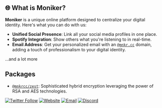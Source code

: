 ## 🌐 What is **Moniker**?

**Moniker** is a unique online platform designed to centralize your digital identity. Here's what you can do with us:

- **Unified Social Presence**: Link all your social media profiles in one place.
- **Spotify Integration**: Show others what you're listening to in real-time.
- **Email Address**: Get your personalized email with an [`@mnkr.cc`](https://mnkr.cc) domain, adding a touch of professionalism to your digital identity.

...and a lot more


## Packages
-   [`@mnkrcc/zest`](https://github.com/mnkrcc/zest): Sophisticated hybrid encryption leveraging the power of RSA and AES technologies. <br>

[![Twitter Follow](https://img.shields.io/twitter/follow/mnkrcc?style=flat&logo=x&logoColor=ffffff&labelColor=090C16&color=FFADC6)](https://twitter.com/mnkrcc)
[![Website](https://img.shields.io/website-up-down-green-red/http/mnkr.cc.svg?label=Website%20Status&labelColor=090C16&color=FFADC6)](https://mnkr.cc)
[![Email](https://img.shields.io/badge/Email-help%40mnkr.cc-FFADC6?style=flat&labelColor=090C16&logo=gmail&logoColor=ffffff)](mailto:help@mnkr.cc)
[![Discord](https://img.shields.io/discord/1141826875753250959?label=Discord&labelColor=090C16&color=FFADC6&logo=discord&logoColor=ffffff)](https://discord.gg/private-for-now)
